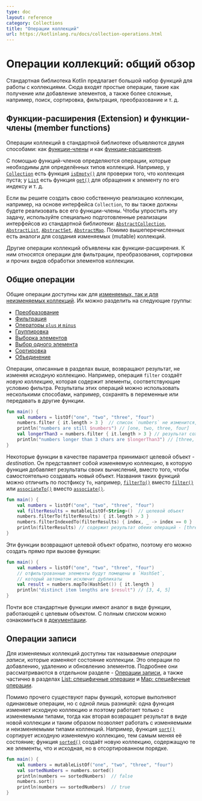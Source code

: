 ```yaml
---
type: doc
layout: reference
category: Collections
title: "Операции коллекций"
url: https://kotlinlang.ru/docs/collection-operations.html
---
```


<a name="collection-operations-overview"></a>
<!-- # Collection operations overview -->
# Операции коллекций: общий обзор

<!-- The Kotlin standard library offers a broad variety of functions for performing operations on collections. This includes
simple operations, such as getting or adding elements, as well as more complex ones including search, sorting, filtering,
transformations, and so on.  -->
Стандартная библиотека Kotlin предлагает большой набор функций для работы с коллекциями. Сюда входят простые операции, такие как получение или добавление элементов, а также более сложные, например, поиск, сортировка, фильтрация, преобразование и т. д.


<a name="extension-and-member-functions"></a>
<!-- ## Extension and member functions -->
## Функции-расширения (Extension) и функции-члены (member functions)

<!-- Collection operations are declared in the standard library in two ways: [member functions](classes.md#class-members) of
collection interfaces and [extension functions](extensions.md#extension-functions). -->
Операции коллекций в стандартной библиотеке объявляются двумя способами: как [функции-члены](classes.html#class-members) и как [функции-расширения](extensions.html#extension-functions).

<!-- Member functions define operations that are essential for a collection type. For example, [`Collection`](https://kotlinlang.org/api/latest/jvm/stdlib/kotlin.collections/-collection/index.html)
contains the function [`isEmpty()`](https://kotlinlang.org/api/latest/jvm/stdlib/kotlin.collections/-collection/is-empty.html)
for checking its emptiness; [`List`](https://kotlinlang.org/api/latest/jvm/stdlib/kotlin.collections/-list/index.html) contains
[`get()`](https://kotlinlang.org/api/latest/jvm/stdlib/kotlin.collections/-list/get.html) for index access to elements,
and so on. -->
С помощью функций-членов определяются операции, которые необходимы для определённых типов коллекций. Например, у
[`Collection`](https://kotlinlang.org/api/latest/jvm/stdlib/kotlin.collections/-collection/index.html) есть функция
[`isEmpty()`](https://kotlinlang.org/api/latest/jvm/stdlib/kotlin.collections/-collection/is-empty.html) для проверки того, что коллекция пуста; у
[`List`](https://kotlinlang.org/api/latest/jvm/stdlib/kotlin.collections/-list/index.html) есть функция
[`get()`](https://kotlinlang.org/api/latest/jvm/stdlib/kotlin.collections/-list/get.html) для обращения к элементу по его индексу и т. д.

<!-- When you create your own implementations of collection interfaces, you must implement their member functions.
To make the creation of new implementations easier, use the skeletal implementations of collection interfaces from the
standard library: [`AbstractCollection`](https://kotlinlang.org/api/latest/jvm/stdlib/kotlin.collections/-abstract-collection/index.html),
[`AbstractList`](https://kotlinlang.org/api/latest/jvm/stdlib/kotlin.collections/-abstract-list/index.html),
[`AbstractSet`](https://kotlinlang.org/api/latest/jvm/stdlib/kotlin.collections/-abstract-set/index.html),
[`AbstractMap`](https://kotlinlang.org/api/latest/jvm/stdlib/kotlin.collections/-abstract-map/index.html), and their
mutable counterparts. -->
Если вы решите создать свою собственную реализацию коллекции, например, на основе интерфейса `Collection`, то вы также должны будете реализовать все его функции-члены. Чтобы упростить эту задачу, используйте специально подготовленные реализации интерфейсов из стандартной библиотеки:
[`AbstractCollection`](https://kotlinlang.org/api/latest/jvm/stdlib/kotlin.collections/-abstract-collection/index.html),
[`AbstractList`](https://kotlinlang.org/api/latest/jvm/stdlib/kotlin.collections/-abstract-list/index.html),
[`AbstractSet`](https://kotlinlang.org/api/latest/jvm/stdlib/kotlin.collections/-abstract-set/index.html),
[`AbstractMap`](https://kotlinlang.org/api/latest/jvm/stdlib/kotlin.collections/-abstract-map/index.html).
Помимо вышеперечисленных есть аналоги для создания изменяемых (mutable) коллекций.

<!-- Other collection operations are declared as extension functions. These are filtering, transformation, ordering, and other
collection processing functions. -->
Другие операции коллекций объявлены как функции-расширения. К ним относятся операции для фильтрации, преобразования, сортировки и прочих видов обработки элементов коллекции.


<a name="common operations"></a>
<!-- ## Common operations -->
## Общие операции

<!-- Common operations are available for both [read-only and mutable collections](collections-overview.md#collection-types).
Common operations fall into these groups:

* [Transformations](collection-transformations.md)
* [Filtering](collection-filtering.md)
* [`plus` and `minus` operators](collection-plus-minus.md)
* [Grouping](collection-grouping.md)
* [Retrieving collection parts](collection-parts.md)
* [Retrieving single elements](collection-elements.md)
* [Ordering](collection-ordering.md)
* [Aggregate operations](collection-aggregate.md) -->
Общие операции доступны как для [изменяемых, так и для неизменяемых коллекций](collections-overview.html#collection-types).
Их можно разделить на следующие группы:

* [Преобразование](collection-transformations.html)
* [Фильтрация](collection-filtering.html)
* [Операторы `plus` и `minus`](collection-plus-minus.html)
* [Группировка](collection-grouping.html)
* [Выборка элементов](collection-parts.html)
* [Выбор одного элемента](collection-elements.html)
* [Сортировка](collection-ordering.html)
* [Объединение](collection-aggregate.html)

<!-- Operations described on these pages return their results without affecting the original collection. For example, a filtering
operation produces a _new collection_ that contains all the elements matching the filtering predicate.
Results of such operations should be either stored in variables, or used in some other way, for example, passed in other
functions. -->
Операции, описанные в разделах выше, возвращают результат, не изменяя исходную коллекцию. Например, операция `filter` создаёт _новую коллекцию_, которая содержит элементы, соответствующие условию фильтра.
Результаты этих операций можно использовать несколькими способами, например, сохранять в переменные или передавать в другие функции.

```kotlin
fun main() {
    val numbers = listOf("one", "two", "three", "four")  
    numbers.filter { it.length > 3 }  // список `numbers` не изменится, результат фильтра теряется
    println("numbers are still $numbers") // [one, two, three, four]
    val longerThan3 = numbers.filter { it.length > 3 } // результат сохраняется в `longerThan3`
    println("numbers longer than 3 chars are $longerThan3") // [three, four]
}
```

<!-- For certain collection operations, there is an option to specify the _destination_ object.
Destination is a mutable collection to which the function appends its resulting items instead of returning them in a new object.
For performing operations with destinations, there are separate functions with the `To` postfix in their names, for example,
[`filterTo()`](https://kotlinlang.org/api/latest/jvm/stdlib/kotlin.collections/filter-to.html) instead of [`filter()`](https://kotlinlang.org/api/latest/jvm/stdlib/kotlin.collections/filter.html)
or [`associateTo()`](https://kotlinlang.org/api/latest/jvm/stdlib/kotlin.collections/associate-to.html) instead of [`associate()`](https://kotlinlang.org/api/latest/jvm/stdlib/kotlin.collections/associate.html).
These functions take the destination collection as an additional parameter. -->
Некоторые функции в качестве параметра принимают целевой объект - _destination_. Он представляет собой изменяемую коллекцию, в которую функция добавляет результаты своих вычислений, вместо того, чтобы самостоятельно создавать новый объект.
Названия таких функций можно отличить по постфиксу `To`, например,
[`filterTo()`](https://kotlinlang.org/api/latest/jvm/stdlib/kotlin.collections/filter-to.html) вместо
[`filter()`](https://kotlinlang.org/api/latest/jvm/stdlib/kotlin.collections/filter.html) или
[`associateTo()`](https://kotlinlang.org/api/latest/jvm/stdlib/kotlin.collections/associate-to.html) вместо
[`associate()`](https://kotlinlang.org/api/latest/jvm/stdlib/kotlin.collections/associate.html).

```kotlin
fun main() {
    val numbers = listOf("one", "two", "three", "four")
    val filterResults = mutableListOf<String>()  // целевой объект
    numbers.filterTo(filterResults) { it.length > 3 }
    numbers.filterIndexedTo(filterResults) { index, _ -> index == 0 }
    println(filterResults) // содержит результат обеих операций - [three, four, one]
}
```

<!-- For convenience, these functions return the destination collection back, so you can create it right in the corresponding
argument of the function call: -->
Эти функции возвращают целевой объект обратно, поэтому его можно создать прямо при вызове функции:

```kotlin
fun main() {
    val numbers = listOf("one", "two", "three", "four")
    // отфильтрованные элементы будут помещены в `HashSet`,
    // который автоматом исключит дубликаты
    val result = numbers.mapTo(HashSet()) { it.length }
    println("distinct item lengths are $result") // [3, 4, 5]
}
```

<!-- Functions with destination are available for filtering, association, grouping, flattening, and other operations. For the
complete list of destination operations see the [Kotlin collections reference](https://kotlinlang.org/api/latest/jvm/stdlib/kotlin.collections/index.html). -->
Почти все стандартные функции имеют аналог в виде функции, работающей с целевым объектом. С полным списком можно ознакомиться в [документации](https://kotlinlang.org/api/latest/jvm/stdlib/kotlin.collections/index.html).


<a name="write operations"></a>
<!-- ## Write operations -->
## Операции записи

<!-- For mutable collections, there are also _write operations_ that change the collection state. Such operations include
adding, removing, and updating elements. Write operations are listed in the [Write operations](collection-write.md) and
corresponding sections of [List-specific operations](list-operations.md#list-write-operations) and [Map specific operations](map-operations.md#map-write-operations). -->
Для изменяемых коллекций доступны так называемые _операции записи_, которые изменяют состояние коллекции. Это операции по добавлению, удалению и обновлению элементов. Подробнее они рассматриваются в отдельном разделе - [Операции записи](collection-write.html), а также частично в разделах [List: специфичные операции](list-operations.html#list-write-operations) и [Map: специфичные операции](map-operations.html#map-write-operations).

<!-- For certain operations, there are pairs of functions for performing the same operation: one applies the operation in-place
and the other returns the result as a separate collection. For example, [`sort()`](https://kotlinlang.org/api/latest/jvm/stdlib/kotlin.collections/sort.html)
sorts a mutable collection in-place, so its state changes; [`sorted()`](https://kotlinlang.org/api/latest/jvm/stdlib/kotlin.collections/sorted.html)
creates a new collection that contains the same elements in the sorted order. -->
Помимо прочего существуют пары функций, которые выполняют одинаковые операции, но с одной лишь разницей: одна функция изменяет исходную коллекцию и поэтому работает только с изменяемыми типами, тогда как вторая возвращает результат в виде новой коллекции и таким образом позволяет работать с изменяемыми и неизменяемыми типами коллекций.
Например, функция [`sort()`](https://kotlinlang.org/api/latest/jvm/stdlib/kotlin.collections/sort.html) сортирует исходную изменяемую коллекцию, тем самым меняя её состояние;
функция [`sorted()`](https://kotlinlang.org/api/latest/jvm/stdlib/kotlin.collections/sorted.html) создаёт новую коллекцию, содержащую те же элементы, что и исходная, но в отсортированном порядке.

```kotlin
fun main() {
    val numbers = mutableListOf("one", "two", "three", "four")
    val sortedNumbers = numbers.sorted()
    println(numbers == sortedNumbers)  // false
    numbers.sort()
    println(numbers == sortedNumbers)  // true
}
```
